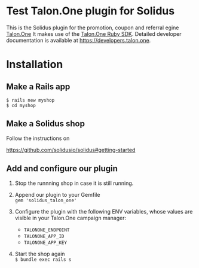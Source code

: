 # Test Talon.One plugin for Solidus

This is the Solidus plugin for the promotion, coupon and referral egine [Talon.One](https://talon.one)
It makes use of the [Talon.One Ruby SDK](https://github.com/talon-one/talon_one.rb).
Detailed developer documentation is available at https://developers.talon.one. 

# Installation

## Make a Rails app
```
$ rails new myshop
$ cd myshop
```

## Make a Solidus shop
Follow the instructions on 

https://github.com/solidusio/solidus#getting-started

## Add and configure our plugin

1. Stop the runnning shop in case it is still running.

1. Append our plugin to your Gemfile  
     `gem 'solidus_talon_one'`

1. Configure the plugin with the following ENV variables, whose values are visible in your Talon.One campaign manager:  
    - `TALONONE_ENDPOINT`
    - `TALONONE_APP_ID`
    - `TALONONE_APP_KEY`  

1. Start the shop again  
    `$ bundle exec rails s`
